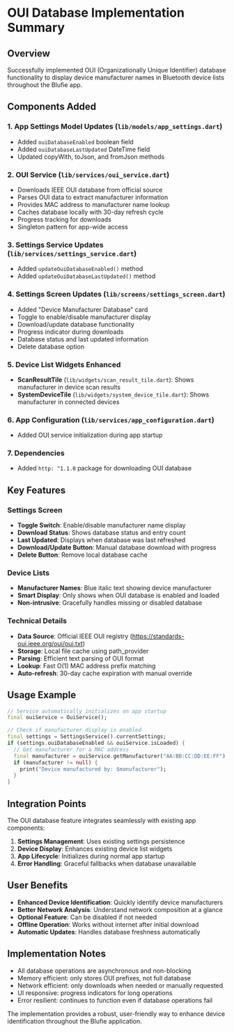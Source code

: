 # OUI Database Implementation Summary

## Overview
Successfully implemented OUI (Organizationally Unique Identifier) database functionality to display device manufacturer names in Bluetooth device lists throughout the Blufie app.

## Components Added

### 1. App Settings Model Updates (`lib/models/app_settings.dart`)
- Added `ouiDatabaseEnabled` boolean field
- Added `ouiDatabaseLastUpdated` DateTime field
- Updated copyWith, toJson, and fromJson methods

### 2. OUI Service (`lib/services/oui_service.dart`)
- Downloads IEEE OUI database from official source
- Parses OUI data to extract manufacturer information
- Provides MAC address to manufacturer name lookup
- Caches database locally with 30-day refresh cycle
- Progress tracking for downloads
- Singleton pattern for app-wide access

### 3. Settings Service Updates (`lib/services/settings_service.dart`)
- Added `updateOuiDatabaseEnabled()` method
- Added `updateOuiDatabaseLastUpdated()` method

### 4. Settings Screen Updates (`lib/screens/settings_screen.dart`)
- Added "Device Manufacturer Database" card
- Toggle to enable/disable manufacturer display
- Download/update database functionality
- Progress indicator during downloads
- Database status and last updated information
- Delete database option

### 5. Device List Widgets Enhanced
- **ScanResultTile** (`lib/widgets/scan_result_tile.dart`): Shows manufacturer in device scan results
- **SystemDeviceTile** (`lib/widgets/system_device_tile.dart`): Shows manufacturer in connected devices

### 6. App Configuration (`lib/services/app_configuration.dart`)
- Added OUI service initialization during app startup

### 7. Dependencies
- Added `http: ^1.1.0` package for downloading OUI database

## Key Features

### Settings Screen
- **Toggle Switch**: Enable/disable manufacturer name display
- **Download Status**: Shows database status and entry count
- **Last Updated**: Displays when database was last refreshed
- **Download/Update Button**: Manual database download with progress
- **Delete Button**: Remove local database cache

### Device Lists
- **Manufacturer Names**: Blue italic text showing device manufacturer
- **Smart Display**: Only shows when OUI database is enabled and loaded
- **Non-intrusive**: Gracefully handles missing or disabled database

### Technical Details
- **Data Source**: Official IEEE OUI registry (https://standards-oui.ieee.org/oui/oui.txt)
- **Storage**: Local file cache using path_provider
- **Parsing**: Efficient text parsing of OUI format
- **Lookup**: Fast O(1) MAC address prefix matching
- **Auto-refresh**: 30-day cache expiration with manual override

## Usage Example

```dart
// Service automatically initializes on app startup
final ouiService = OuiService();

// Check if manufacturer display is enabled
final settings = SettingsService().currentSettings;
if (settings.ouiDatabaseEnabled && ouiService.isLoaded) {
  // Get manufacturer for a MAC address
  final manufacturer = ouiService.getManufacturer("AA:BB:CC:DD:EE:FF");
  if (manufacturer != null) {
    print("Device manufactured by: $manufacturer");
  }
}
```

## Integration Points

The OUI database feature integrates seamlessly with existing app components:

1. **Settings Management**: Uses existing settings persistence
2. **Device Display**: Enhances existing device list widgets
3. **App Lifecycle**: Initializes during normal app startup
4. **Error Handling**: Graceful fallbacks when database unavailable

## User Benefits

- **Enhanced Device Identification**: Quickly identify device manufacturers
- **Better Network Analysis**: Understand network composition at a glance
- **Optional Feature**: Can be disabled if not needed
- **Offline Operation**: Works without internet after initial download
- **Automatic Updates**: Handles database freshness automatically

## Implementation Notes

- All database operations are asynchronous and non-blocking
- Memory efficient: only stores OUI prefixes, not full database
- Network efficient: only downloads when needed or manually requested
- UI responsive: progress indicators for long operations
- Error resilient: continues to function even if database operations fail

The implementation provides a robust, user-friendly way to enhance device identification throughout the Blufie application.
